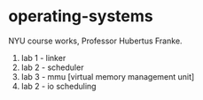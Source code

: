 # operating-systems
NYU course works, Professor  Hubertus Franke.

1. lab 1 - linker
2. lab 2 - scheduler
3. lab 3 - mmu [virtual memory management unit]
2. lab 2 - io scheduling
